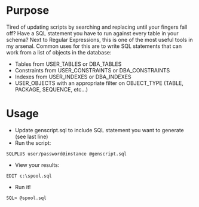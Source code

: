 # Purpose
Tired of updating scripts by searching and replacing until your fingers fall off? Have a SQL statement you have to run against every table in your schema?
Next to Regular Expressions, this is one of the most useful tools in my arsenal.
Common uses for this are to write SQL statements that can work from a list of objects in the database:
* Tables from USER_TABLES or DBA_TABLES
* Constraints from USER_CONSTRAINTS or DBA_CONSTRAINTS
* Indexes from USER_INDEXES or DBA_INDEXES
* USER_OBJECTS with an appropriate filter on OBJECT_TYPE (TABLE, PACKAGE, SEQUENCE, etc…)
# Usage

* Update genscript.sql to include SQL statement you want to generate (see last line)
* Run the script:
```
SQLPLUS user/password@instance @genscript.sql
```
* View your results:
```
EDIT c:\spool.sql
```
* Run it!
```
SQL> @spool.sql
```
